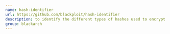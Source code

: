 ```yaml
---
name: hash-identifier
url: https://github.com/blackploit/hash-identifier
description: to identify the different types of hashes used to encrypt data and especially passwords. URL : https://github.com/blackploit/hash-identifier Groups : blackarch blackarch-crypto
group: blackarch
---
```


